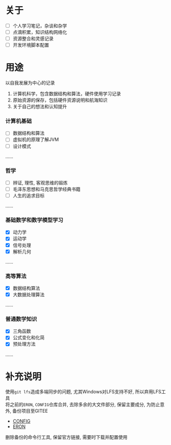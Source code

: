 # 关于

- [ ] 个人学习笔记，杂谈和杂学  
- [ ] 点滴积累，知识结构网络化  
- [ ] 资源整合和灵感记录  
- [ ] 开发环境脚本配置  

# 用途

以自我发展为中心的记录
1. 计算机科学，包含数据结构和算法，硬件使用学习记录
2. 原始资源的保存，包括硬件资源说明和航海知识
3. 关于自己的想法和认知提升

### 计算机基础

- [ ] 数据结构和算法
- [ ] 虚拟机的原理了解JVM
- [ ] 设计模式

......

### 哲学

- [ ] 辨证, 理性, 客观思维的锻炼
- [ ] 毛泽东思想和马克思哲学经典书籍
- [ ] 人生的追求目标

......

### 基础数学和数学模型学习

- [x] 动力学
- [x] 运动学
- [x] 信号处理
- [x] 解析几何

......

### 高等算法

- [x] 数据结构算法
- [x] 大数据处理算法

......

### 普通数学知识

- [x] 三角函数
- [x] 公式变化和化简
- [x] 预处理方法

......

# 补充说明 

使用`git lfs`造成多端同步的问题, 尤其Windows对LFS支持不好, 所以弃用LFS工具  
将之前的`ERON`, `CONFIG`仓库合并, 去除多余的大文件部分, 保留主要成分, 为防止意外, 备份项目至GITEE  

- [CONFIG](https://gitee.com/naveron/CONFIG)  
- [ERON](https://gitee.com/naveron/ERON)  

删除备份的命令行工具, 保留官方链接, 需要时下载并配置使用  



